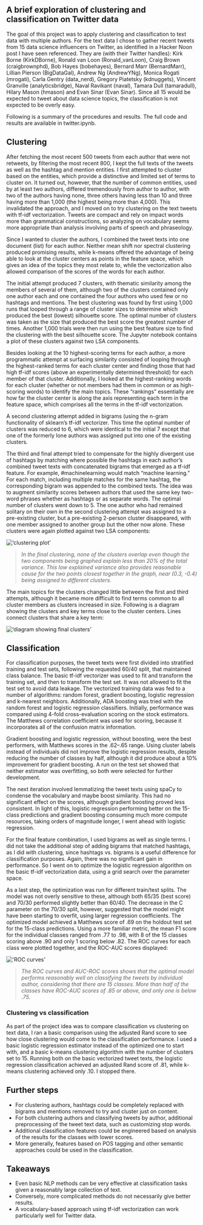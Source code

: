 
## A brief exploration of clustering and classification on Twitter data

The goal of this project was to apply clustering and classification to text data with multiple authors. For the text data I chose to gather recent tweets from 15 data science influencers on Twitter, as identified in a Hacker Noon post I have seen referenced. They are (with their Twitter handles): Kirk Borne (KirkDBorne), Ronald van Loon (Ronald_vanLoon), Craig Brown (craigbrownphd), Bob Hayes (bobehayes), Bernard Marr (BernardMarr), Lillian Pierson (BigDataGal), Andrew Ng (AndrewYNg), Monica Rogati (mrogati), Carla Gentry (data_nerd), Gregory Piatetsky (kdnuggets), Vincent Granville (analyticsbridge), Naval Ravikant (naval), Tamara Dull (tamaradull), Hilary Mason (hmason) and Evan Sinar (Evan Sinar). Since all 15 would be expected to tweet about data science topics, the classification is not expected to be overly easy.

Following is a summary of the procedures and results. The full code and results are available in twitter.ipynb.

## Clustering

After fetching the most recent 500 tweets from each author that were not retweets, by filtering the most recent 800, I kept the full texts of the tweets as well as the hashtag and mention entities. I first attempted to cluster based on the entities, which provide a distinctive and limited set of terms to cluster on. It turned out, however, that the number of common entities, used by at least two authors, differed tremendously from author to author, with two of the authors having none, three others having less than 10 and three having more than 1,000 (the highest being more than 4,000). This invalidated the approach, and I moved on to try clustering on the text tweets with tf-idf vectorization. Tweets are compact and rely on impact words more than grammatical constructions, so analyzing on vocabulary seems more appropriate than analysis involving parts of speech and phraseology.

Since I wanted to cluster the authors, I combined the tweet texts into one document (list) for each author. Neither mean shift nor spectral clustering produced promising results, while k-means offered the advantage of being able to look at the cluster centers as points in the feature space, which gives an idea of the topics they most relate to, while the vectorization also allowed comparison of the scores of the words for each author.

The initial attempt produced 7 clusters, with thematic similarity among the members of several of them, although two of the clusters contained only one author each and one contained the four authors who used few or no hashtags and mentions. The best clustering was found by first using 1,000 runs that looped through a range of cluster sizes to determine which produced the best (lowest) silhouette score. The optimal number of clusters was taken as the size that produced the best score the greatest number of times. Another 1,000 trials were then run using the best feature size to find the clustering with the best silhouette score. The Jupyter notebook contains a plot of these clusters against two LSA components.

Besides looking at the 10 highest-scoring terms for each author, a more programmatic attempt at surfacing similarity consisted of looping through the highest-ranked terms for each cluster center and finding those that had high tf-idf scores (above an experimentally determined threshold) for each member of that cluster. Additionally, I looked at the highest-ranking words for each cluster (whether or not members had them in common or as high-scoring words) to identify the main topics. These “rankings” essentially are how far the cluster center is along the axis representing each term in the feature space, which comprises all the terms in the tf-idf vectorization.

A second clustering attempt added in bigrams (using the n-gram functionality of sklearn’s tf-idf vectorizer. This time the optimal number of clusters was reduced to 6, which were identical to the initial 7 except that one of the formerly lone authors was assigned put into one of the existing clusters.

The third and final attempt tried to compensate for the highly divergent use of hashtags by matching where possible the hashtags in each author’s combined tweet texts with concatenated bigrams that emerged as a tf-idf feature. For example, #machinelearning would match “machine learning.” For each match, including multiple matches for the same hashtag, the corresponding bigram was appended to the combined texts. The idea was to augment similarity scores between authors that used the same key two-word phrases whether as hashtags or as separate words. The optimal number of clusters went down to 5. The one author who had remained solitary on their own in the second clustering attempt was assigned to a pre-existing cluster, but a pre-existing 2-person cluster disappeared, with one member assigned to another group but the other now alone. These clusters were again plotted against two LSA components:

![‘clustering plot’](cluster_plot.png)
> *In the final clustering, none of the clusters overlap even though the two components being graphed explain less than 20% of the total variance. This low explained variance also provides reasonable cause for the two points closest together in the graph, near (0.3, -0.4) being assigned to different clusters.*

The main topics for the clusters changed little between the first and third attempts, although it became more difficult to find terms common to all cluster members as clusters increased in size. Following is a diagram showing the clusters and key terms close to the cluster centers. Lines connect clusters that share a key term:

![‘diagram showing final clusters’](clusters.png)

## Classification  
For classification purposes, the tweet texts were first divided into stratified training and test sets, following the requested 60/40 split, that maintained class balance. The basic tf-idf vectorizer was used to fit and transform the training set, and then to transform the test set. It was not allowed to fit the test set to avoid data leakage. The vectorized training data was fed to a number of algorithms: random forest, gradient boosting, logistic regression and k-nearest neighbors. Additionally, ADA boosting was tried with the random forest and logistic regression classifiers. Initially, performance was compared using 4-fold cross-evaluation scoring on the stock estimators. The Matthews correlation coefficient was used for scoring, because it incorporates all of the confusion matrix information.

Gradient boosting and logistic regression, without boosting, were the best performers, with Matthews scores in the .62–.65 range. Using cluster labels instead of individuals did not improve the logistic regression results, despite reducing the number of classes by half, although it did produce about a 10% improvement for gradient boosting. A run on the test set showed that neither estimator was overfitting, so both were selected for further development.

The next iteration involved lemmatizing the tweet texts using spaCy to condense the vocabulary and maybe boost similarity. This had no significant effect on the scores, although gradient boosting proved less consistent. In light of this, logistic regression performing better on the 15-class predictions and gradient boosting consuming much more compute resources, taking orders of magnitude longer, I went ahead with logistic regression.

For the final feature combination, I used bigrams as well as single terms. I did not take the additional step of adding bigrams that matched hashtags, as I did with clustering, since hashtags vs. bigrams is a useful difference for classification purposes. Again, there was no significant gain in performance. So I went on to optimize the logistic regression algorithm on the basic tf-idf vectorization data, using a grid search over the parameter space.

As a last step, the optimization was run for different train/test splits. The model was not overly sensitive to these, although both 65/35 (best score) and 70/30 performed slightly better than 60/40. The decrease in the C parameter on the 70/30 split, however, suggested that the model might have been starting to overfit, using larger regression coefficients. The optimized model achieved a Matthews score of .69 on the holdout test set for the 15-class predictions. Using a more familiar metric, the mean F1 score for the individual classes ranged from .77 to .98, with 8 of the 15 classes scoring above .90 and only 1 scoring below .82. The ROC curves for each class were plotted together, and the ROC-AUC scores displayed:

!['ROC curves'](ROC.png)

> *The ROC curves and AUC-ROC scores shows that the optimal model performs reasonably well on classifying the tweets by individual author, considering that there are 15 classes. More than half of the classes have ROC-AUC scores of .85 or above, and only one is below .75.*

### Clustering vs classification

As part of the project idea was to compare classification vs clustering on text data, I ran a basic comparison using the adjusted Rand score to see how close clustering would come to the classification performance. I used a basic logistic regression estimator instead of the optimized one to start with, and a basic k-means clustering algorithm with the number of clusters set to 15. Running both on the basic vectorized tweet texts, the logistic regression classification achieved an adjusted Rand score of .81, while k-means clustering achieved only .10. I stopped there.

## Further steps

- For clustering authors, hashtags could be completely replaced with bigrams and mentions removed to try and cluster just on content.
- For both clustering authors and classifying tweets by author, additional preprocessing of the tweet text data, such as customizing stop words.
- Additional classification features could be engineered based on analysis of the results for the classes with lower scores.
- More generally, features based on POS tagging and other semantic approaches could be used in the classification.

## Takeaways

- Even basic NLP methods can be very effective at classification tasks given a reasonably large collection of text.
- Conversely, more complicated methods do not necessarily give better results.
- A vocabulary-based approach using tf-idf vectorization can work particularly well for Twitter data.
